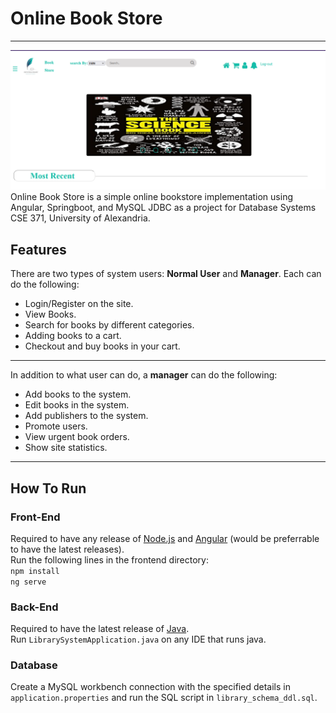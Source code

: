 # Online Book Store
---
![alt text](image.png)
Online Book Store is a simple online bookstore implementation using Angular, Springboot, and MySQL JDBC as a project for Database Systems CSE 371, University of Alexandria.
## Features
There are two types of system users: **Normal User** and **Manager**. Each can do the following:
  - Login/Register on the site.
  - View Books.
  - Search for books by different categories.
  - Adding books to a cart.
  - Checkout and buy books in your cart.
---
In addition to what user can do, a **manager** can do the following:
  - Add books to the system.
  - Edit books in the system.
  - Add publishers to the system.
  - Promote users.
  - View urgent book orders.
  - Show site statistics.

---
## How To Run
### Front-End
Required to have any release of [Node.js](https://nodejs.org/en/download/) and [Angular](https://angular.io/quick-start) (would be preferrable to have the latest releases).\
Run the following lines in the frontend directory:\
`npm install`\
`ng serve`
### Back-End
Required to have the latest release of [Java](https://www.java.com/en/download/).\
Run `LibrarySystemApplication.java` on any IDE that runs java.
### Database
Create a MySQL workbench connection with the specified details in `application.properties` and run the SQL script in `library_schema_ddl.sql`.
